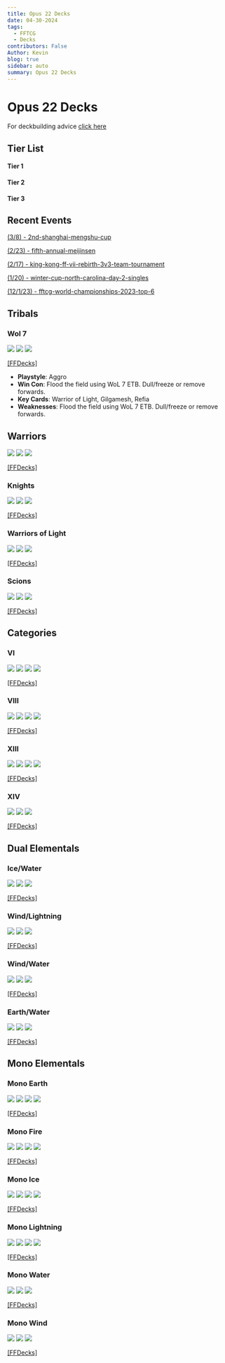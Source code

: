 ```yaml
---
title: Opus 22 Decks 
date: 04-30-2024
tags: 
  - FFTCG
  - Decks
contributors: False
Author: Kevin
blog: true
sidebar: auto
summary: Opus 22 Decks 
---
```

<TagLinks />
<!-- http://localhost:8080/blog/2024-04-30_Opus22_Decks.html -->

# Opus 22 Decks

For deckbuilding advice <a href="2024-04-30_DeckbuildingTheory">click here</a>

## Tier List
#### Tier 1
#### Tier 2
#### Tier 3

## Recent Events

<a href="https://ffdecks.com/tournament/2nd-shanghai-mengshu-cup/5090503440728064">(3/8) - 2nd-shanghai-mengshu-cup</a>

<a href="https://ffdecks.com/tournament/fifth-annual-meijinsen/6255390711873536">(2/23) - fifth-annual-meijinsen</a>

<a href="https://ffdecks.com/tournament/king-kong-ff-vii-rebirth-3v3-team-tournament/6086077010935808">(2/17) - king-kong-ff-vii-rebirth-3v3-team-tournament</a>

<a href="https://ffdecks.com/tournament/winter-cup-north-carolina-day-2-singles/6301328356671488">(1/20) - winter-cup-north-carolina-day-2-singles</a>

<a href="https://ffdecks.com/tournament/fftcg-world-championships-2023-top-6/6197759347523584">(12/1/23) - fftcg-world-championships-2023-top-6</a>





## Tribals
### Wol 7
<img src="https://storage.googleapis.com/ffdecks-card-images/21-121L_eg.jpg" style="max-width:20%; height:auto;">
<img src="https://storage.googleapis.com/ffdecks-card-images/14-023L_eg.jpg" style="max-width:20%; height:auto;">
<img src="https://storage.googleapis.com/ffdecks-card-images/19-102L_eg.jpg" style="max-width:20%; height:auto;">

<a href="https://ffdecks.com/deck/5182233607405568">[FFDecks]</a>

* **Playstyle**: Aggro
* **Win Con**: Flood the field using WoL 7 ETB. Dull/freeze or remove forwards.
* **Key Cards**: Warrior of Light, Gilgamesh, Refia
* **Weaknesses**: Flood the field using WoL 7 ETB. Dull/freeze or remove forwards.


## Warriors
<img src="https://storage.googleapis.com/ffdecks-card-images/21-010H_eg.jpg" style="max-width:20%; height:auto;">
<img src="https://storage.googleapis.com/ffdecks-card-images/18-130L_eg.jpg" style="max-width:20%; height:auto;">
<img src="https://storage.googleapis.com/ffdecks-card-images/13-125R_eg.jpg" style="max-width:20%; height:auto;">

<a href="">[FFDecks]</a>

### Knights
<img src="https://storage.googleapis.com/ffdecks-card-images/12-103H_eg.jpg" style="max-width:20%; height:auto;">
<img src="https://storage.googleapis.com/ffdecks-card-images/14-007L_eg.jpg" style="max-width:20%; height:auto;">
<img src="https://storage.googleapis.com/ffdecks-card-images/18-015R_eg.jpg" style="max-width:20%; height:auto;">

<a href="https://ffdecks.com/deck/6210143231410176">[FFDecks]</a>

### Warriors of Light
<img src="https://storage.googleapis.com/ffdecks-card-images/19-102L_eg.jpg" style="max-width:20%; height:auto;">
<img src="https://storage.googleapis.com/ffdecks-card-images/19-128L_eg.jpg" style="max-width:20%; height:auto;">
<img src="https://storage.googleapis.com/ffdecks-card-images/18-012L_eg.jpg" style="max-width:20%; height:auto;">

<a href="https://ffdecks.com/deck/6220250161872896">[FFDecks]</a>

### Scions
<img src="https://storage.googleapis.com/ffdecks-card-images/16-100L_eg.jpg" style="max-width:20%; height:auto;">
<img src="https://storage.googleapis.com/ffdecks-card-images/20-088L_eg.jpg" style="max-width:20%; height:auto;">
<img src="https://storage.googleapis.com/ffdecks-card-images/20-086H_eg.jpg" style="max-width:20%; height:auto;">

<a href="">[FFDecks]</a>

## Categories
### VI
<img src="https://storage.googleapis.com/ffdecks-card-images/15-042R_eg.jpg" style="max-width:20%; height:auto;">
<img src="https://storage.googleapis.com/ffdecks-card-images/17-002L_eg.jpg" style="max-width:20%; height:auto;">
<img src="https://storage.googleapis.com/ffdecks-card-images/17-017H_eg.jpg" style="max-width:20%; height:auto;">
<img src="https://storage.googleapis.com/ffdecks-card-images/20-007L_eg.jpg" style="max-width:20%; height:auto;">

<a href="">[FFDecks]</a>

### VIII
<img src="https://storage.googleapis.com/ffdecks-card-images/22-079L_eg.jpg" style="max-width:20%; height:auto;">
<img src="https://storage.googleapis.com/ffdecks-card-images/22-031H_eg.jpg" style="max-width:20%; height:auto;">
<img src="https://storage.googleapis.com/ffdecks-card-images/21-081L_eg.jpg" style="max-width:20%; height:auto;">
<img src="https://storage.googleapis.com/ffdecks-card-images/22-010L_eg.jpg" style="max-width:20%; height:auto;">

<a href="">[FFDecks]</a>

### XIII
<img src="https://storage.googleapis.com/ffdecks-card-images/19-138S_eg.jpg" style="max-width:20%; height:auto;">
<img src="https://storage.googleapis.com/materiahunter-prod.appspot.com/images/cards/PR/PR-146_19-129S_NF_FA.jpg" style="max-width:20%; height:auto;">
<img src="https://storage.googleapis.com/ffdecks-card-images/19-137S_eg.jpg" style="max-width:20%; height:auto;">
<img src="https://storage.googleapis.com/ffdecks-card-images/19-130S_eg.jpg" style="max-width:20%; height:auto;">

<a href="https://ffdecks.com/deck/6227716375314432">[FFDecks]</a>

### XIV
<img src="https://storage.googleapis.com/ffdecks-card-images/17-016L_eg.jpg" style="max-width:20%; height:auto;">
<img src="https://storage.googleapis.com/ffdecks-card-images/19-124L_eg.jpg" style="max-width:20%; height:auto;">
<img src="https://storage.googleapis.com/ffdecks-card-images/14-015R_eg.jpg" style="max-width:20%; height:auto;">

<a href="https://ffdecks.com/deck/6275752363294720">[FFDecks]</a>

## Dual Elementals
### Ice/Water 
<img src="https://storage.googleapis.com/ffdecks-card-images/21-027L_eg.jpg" style="max-width:20%; height:auto;">
<img src="https://storage.googleapis.com/ffdecks-card-images/17-138S_eg.jpg" style="max-width:20%; height:auto;">
<img src="https://storage.googleapis.com/ffdecks-card-images/21-122H_eg.jpg" style="max-width:20%; height:auto;">

<a href="https://ffdecks.com/deck/6427954394431488">[FFDecks]</a>

### Wind/Lightning 
<img src="https://storage.googleapis.com/ffdecks-card-images/19-114L_eg.jpg" style="max-width:20%; height:auto;">
<img src="https://storage.googleapis.com/ffdecks-card-images/17-096H_eg.jpg" style="max-width:20%; height:auto;">
<img src="https://storage.googleapis.com/ffdecks-card-images/16-135S_eg.jpg" style="max-width:20%; height:auto;">

<a href="https://ffdecks.com/deck/6305146179944448">[FFDecks]</a>

### Wind/Water
<img src="https://storage.googleapis.com/ffdecks-card-images/11-124H_eg.jpg" style="max-width:20%; height:auto;">
<img src="https://storage.googleapis.com/ffdecks-card-images/21-133S_eg.jpg" style="max-width:20%; height:auto;">
<img src="https://storage.googleapis.com/ffdecks-card-images/19-118L_eg.jpg" style="max-width:20%; height:auto;">

<a href="https://ffdecks.com/deck/6275657387474944">[FFDecks]</a>

### Earth/Water 
<img src="https://storage.googleapis.com/ffdecks-card-images/19-119L_eg.jpg" style="max-width:20%; height:auto;">
<img src="https://storage.googleapis.com/ffdecks-card-images/16-129L_eg.jpg" style="max-width:20%; height:auto;">
<img src="https://storage.googleapis.com/ffdecks-card-images/19-105H_eg.jpg" style="max-width:20%; height:auto;">

<a href="https://ffdecks.com/deck/5437075475136512">[FFDecks]</a>

## Mono Elementals
### Mono Earth
<img src="https://storage.googleapis.com/ffdecks-card-images/21-064L_eg.jpg" style="max-width:20%; height:auto;">
<img src="https://storage.googleapis.com/ffdecks-card-images-qas/9-068H_eg.jpg" style="max-width:20%; height:auto;">
<img src="https://storage.googleapis.com/ffdecks-card-images/10-068C_eg.jpg" style="max-width:20%; height:auto;">
<img src="https://storage.googleapis.com/ffdecks-card-images/107.jpg" style="max-width:20%; height:auto;">

<a href="https://ffdecks.com/deck/6362341252792320">[FFDecks]</a>

### Mono Fire
<img src="https://storage.googleapis.com/materiahunter-prod.appspot.com/images/cards/PR/PR-153_12-002H_F_FA.jpg" style="max-width:20%; height:auto;">
<img src="https://storage.googleapis.com/ffdecks-card-images/22-113L_eg.jpg" style="max-width:20%; height:auto;">
<img src="https://storage.googleapis.com/ffdecks-card-images/22-009H_eg.jpg" style="max-width:20%; height:auto;">
<img src="https://storage.googleapis.com/ffdecks-card-images/12-017H_eg.jpg" style="max-width:20%; height:auto;">

<a href="https://ffdecks.com/deck/5100148192444416">[FFDecks]</a>

### Mono Ice
<img src="https://storage.googleapis.com/materiahunter-prod.appspot.com/images/cards/22/22-032L_FA.jpg" style="max-width:20%; height:auto;">
<img src="https://storage.googleapis.com/ffdecks-card-images/20-040L_eg.jpg" style="max-width:20%; height:auto;">
<img src="https://storage.googleapis.com/ffdecks-card-images/16-042R_eg.jpg" style="max-width:20%; height:auto;">
<img src="https://storage.googleapis.com/materiahunter-prod.appspot.com/images/cards/21/21-028H_F_FA.jpg" style="max-width:20%; height:auto;">

<a href="https://ffdecks.com/deck/6219195562852352">[FFDecks]</a>

### Mono Lightning
<img src="https://storage.googleapis.com/materiahunter-prod.appspot.com/images/cards/21/21-081L_F_FA.jpg" style="max-width:20%; height:auto;">
<img src="https://storage.googleapis.com/ffdecks-card-images/22-120H_eg.jpg" style="max-width:20%; height:auto;">
<img src="https://storage.googleapis.com/ffdecks-card-images/21-084H_eg.jpg" style="max-width:20%; height:auto;">
<img src="https://storage.googleapis.com/materiahunter-prod.appspot.com/images/cards/22/22-090H_FA.jpg" style="max-width:20%; height:auto;">

<a href="https://ffdecks.com/deck/4960177104093184">[FFDecks]</a>

### Mono Water
<img src="https://storage.googleapis.com/ffdecks-card-images/22-122L_eg.jpg" style="max-width:20%; height:auto;">
<img src="https://storage.googleapis.com/ffdecks-card-images-qas/9-114C_eg.jpg" style="max-width:20%; height:auto;">
<img src="https://storage.googleapis.com/ffdecks-card-images/16-117H_eg.jpg" style="max-width:20%; height:auto;">

<a href="https://ffdecks.com/deck/6303926207905792">[FFDecks]</a>

### Mono Wind
<img src="https://storage.googleapis.com/ffdecks-card-images/17-063R_eg.jpg" style="max-width:20%; height:auto;">
<img src="https://storage.googleapis.com/ffdecks-card-images/10-055H_eg.jpg" style="max-width:20%; height:auto;">
<img src="https://storage.googleapis.com/ffdecks-card-images/16-135S_eg.jpg" style="max-width:20%; height:auto;">

<a href="https://ffdecks.com/deck/5106941488529408">[FFDecks]</a>